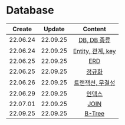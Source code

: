 # Database

|  Create  |  Update  |                 Content                  |
| :------: | :------: | :--------------------------------------: |
| 22.06.24 | 22.09.25 |       [DB, DB 종류](./database.md)       |
| 22.06.24 | 22.09.25 | [Entity, 관계, key](./relation%2Ckey.md) |
| 22.06.25 | 22.09.25 |             [ERD](./erd.md)              |
| 22.06.25 | 22.09.25 |       [정규화](./normalization.md)       |
| 22.06.26 | 22.09.25 |   [트랜잭션, 무결성](./transaction.md)   |
| 22.06.29 | 22.09.25 |           [인덱스](./index.md)           |
| 22.07.01 | 22.09.25 |            [JOIN](./join.md)             |
| 22.09.25 | 22.09.25 |          [B-Tree](./b-tree.md)           |
